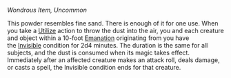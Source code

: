 _Wondrous Item, Uncommon_

This powder resembles fine sand. There is enough of it for one use. When you take a [Utilize](https://www.dndbeyond.com/sources/dnd/free-rules/rules-glossary#UtilizeAction) action to throw the dust into the air, you and each creature and object within a 10-foot [Emanation](https://www.dndbeyond.com/sources/dnd/free-rules/rules-glossary#EmanationAreaofEffect) originating from you have the [Invisible](https://www.dndbeyond.com/sources/dnd/free-rules/rules-glossary#InvisibleCondition) condition for 2d4 minutes. The duration is the same for all subjects, and the dust is consumed when its magic takes effect. Immediately after an affected creature makes an attack roll, deals damage, or casts a spell, the Invisible condition ends for that creature.